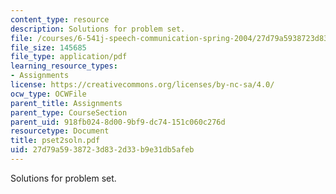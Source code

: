```yaml
---
content_type: resource
description: Solutions for problem set.
file: /courses/6-541j-speech-communication-spring-2004/27d79a5938723d832d33b9e31db5afeb_pset2soln.pdf
file_size: 145685
file_type: application/pdf
learning_resource_types:
- Assignments
license: https://creativecommons.org/licenses/by-nc-sa/4.0/
ocw_type: OCWFile
parent_title: Assignments
parent_type: CourseSection
parent_uid: 918fb024-8d00-9bf9-dc74-151c060c276d
resourcetype: Document
title: pset2soln.pdf
uid: 27d79a59-3872-3d83-2d33-b9e31db5afeb
---
```

Solutions for problem set.